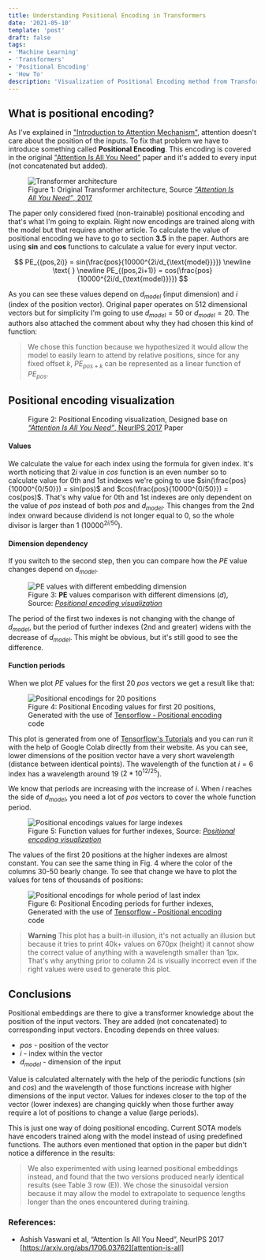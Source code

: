 ```yaml
---
title: Understanding Positional Encoding in Transformers
date: '2021-05-10'
template: 'post'
draft: false
tags:
- 'Machine Learning'
- 'Transformers'
- 'Positional Encoding'
- 'How To' 
description: 'Visualization of Positional Encoding method from Transformer models.'
---
```


## What is positional encoding?

As I've explained in ["Introduction to Attention Mechanism"](https://erdem.pl/2021/05/introduction-to-attention-mechanism), attention doesn't care about the position of the inputs. To fix that problem we have to introduce something called **Positional Encoding**. This encoding is covered in the original ["Attention Is All You Need"][attention-is-all] paper and it's added to every input (not concatenated but added).

<figure>
    <img src="transformer.png" alt="Transformer architecture" />
    <figcaption>Figure 1: Original Transformer architecture, Source <a href="https://arxiv.org/abs/1706.03762" target="_blank"><i>“Attention Is All You Need”</i>, 2017</a></figcaption>
</figure>

The paper only considered fixed (non-trainable) positional encoding and that's what I'm going to explain. Right now encodings are trained along with the model but that requires another article. To calculate the value of positional encoding we have to go to section **3.5** in the paper. Authors are using **sin** and **cos** functions to calculate a value for every input vector.

$$
PE_{(pos,2i)} = sin(\frac{pos}{10000^{2i/d_{\text{model}}}})
\newline \text{ }
\newline
PE_{(pos,2i+1)} = cos(\frac{pos}{10000^{2i/d_{\text{model}}}})
$$

As you can see these values depend on $d_{model}$ (input dimension) and $i$ (index of the position vector). Original paper operates on 512 dimensional vectors but for simplicity I'm going to use $d_{model} = 50$ or $d_{model} = 20$. The authors also attached the comment about why they had chosen this kind of function:

> We chose this function because we hypothesized it would allow the model to easily learn to attend by relative positions, since for any fixed offset $k$, $PE_{pos+k}$ can be represented as a linear function of $PE_{pos}$.

## Positional encoding visualization

<figure>
    <div class="center-all-lg" id="sin-position-embedding-diagram">
        <sin-position-embedding></sin-position-embedding>
    </div>
    <figcaption>Figure 2: Positional Encoding visualization, Designed base on <a href="https://arxiv.org/abs/1706.03762" target="_blank"><i>“Attention Is All You Need”</i>, NeurIPS 2017</a> Paper</figcaption>
</figure>


#### Values

We calculate the value for each index using the formula for given index. It's worth noticing that $2i$ value in $cos$ function is an even number so to calculate value for 0th and 1st indexes we're going to use $sin(\frac{pos}{10000^{0/50}}) = sin(pos)$ and $cos(\frac{pos}{10000^{0/50}}) = cos(pos)$. That's why value for 0th and 1st indexes are only dependent on the value of $pos$ instead of both $pos$ and $d_{model}$. This changes from the 2nd index onward because dividend is not longer equal to 0, so the whole divisor is larger than 1 $(10000^{2i/50})$.

#### Dimension dependency

If you switch to the second step, then you can compare how the $PE$ value changes depend on $d_{model}$.

<figure>
    <img src="dimension-comparision.png" alt="PE values with different embedding dimension" />
    <figcaption>Figure 3: <b>PE</b> values comparison with different dimensions (<i>d</i>), Source: <a href="https://erdem.pl/2021/05/understanding-positional-encoding-in-transformers#positional-encoding-visualization" target="_blank"><i>Positional encoding visualization</i></a></figcaption>
</figure>

The period of the first two indexes is not changing with the change of $d_{model}$, but the period of further indexes (2nd and greater) widens with the decrease of $d_{model}$. This might be obvious, but it's still good to see the difference.

#### Function periods

When we plot $PE$ values for the first 20 $pos$ vectors we get a result like that:

<figure>
    <img src="position-values-20.png" alt="Positional encodings for 20 positions" />
    <figcaption>Figure 4: Positional Encoding values for first 20 positions, Generated with the use of <a href="https://www.tensorflow.org/tutorials/text/transformer#positional_encoding" target="_blank">Tensorflow - Positional encoding</a> code</figcaption>
</figure>

This plot is generated from one of [Tensorflow's Tutorials](https://www.tensorflow.org/tutorials/text/transformer) and you can run it with the help of Google Colab directly from their website. As you can see, lower dimensions of the position vector have a very short wavelength (distance between identical points). The wavelength of the function at $i = 6$ index has a wavelength around 19 ($2 * 10^{12/25}$).

We know that periods are increasing with the increase of $i$. When $i$ reaches the side of $d_{model}$, you need a lot of $pos$ vectors to cover the whole function period.

<figure>
    <img src="large-indexes.png" alt="Positional encodings values for large indexes" />
    <figcaption>Figure 5: Function values for further indexes, Source: <a href="https://erdem.pl/2021/05/understanding-positional-encoding-in-transformers#positional-encoding-visualization" target="_blank"><i>Positional encoding visualization</i></a></figcaption>
</figure>

The values of the first 20 positions at the higher indexes are almost constant. You can see the same thing in Fig. 4 where the color of the columns 30-50 bearly change. To see that change we have to plot the values for tens of thousands of positions:

<figure>
    <img src="position-values-45k.png" alt="Positional encodings for whole period of last index" />
    <figcaption>Figure 6: Positional Encoding periods for further indexes, Generated with the use of <a href="https://www.tensorflow.org/tutorials/text/transformer#positional_encoding" target="_blank">Tensorflow - Positional encoding</a> code</figcaption>
</figure>

> **Warning**
> This plot has a built-in illusion, it's not actually an illusion but because it tries to print 40k+ values on 670px (height) it cannot show the correct value of anything with a wavelength smaller than 1px. That's why anything prior to column 24 is visually incorrect even if the right values were used to generate this plot.

## Conclusions

Positional embeddings are there to give a transformer knowledge about the position of the input vectors. They are added (not concatenated) to corresponding input vectors. Encoding depends on three values:

- $pos$ - position of the vector
- $i$ - index within the vector
- $d_{model}$ - dimension of the input

Value is calculated alternately with the help of the periodic functions ($sin$ and $cos$) and the wavelength of those functions increase with higher dimensions of the input vector. Values for indexes closer to the top of the vector (lower indexes) are changing quickly when those further away require a lot of positions to change a value (large periods).

This is just one way of doing positional encoding. Current SOTA models have encoders trained along with the model instead of using predefined functions. The authors even mentioned that option in the paper but didn't notice a difference in the results:

> We also experimented with using learned positional embeddings instead, and found that the two versions produced nearly identical results (see Table 3 row (E)). We chose the sinusoidal version because it may allow the model to extrapolate to sequence lengths longer than the ones encountered during training.

### References:

- Ashish Vaswani et al, “Attention Is All You Need”, NeurIPS 2017 [https://arxiv.org/abs/1706.03762][attention-is-all]

[attention-is-all]: https://arxiv.org/abs/1706.03762